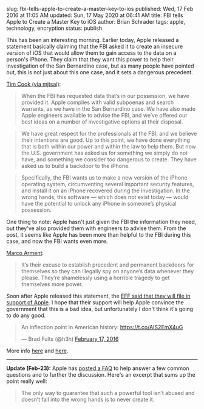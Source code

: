 slug: fbi-tells-apple-to-create-a-master-key-to-ios
published: Wed, 17 Feb 2016 at 11:05 AM
updated: Sun, 17 May 2020 at 06:41 AM
title: FBI tells Apple to Create a Master Key to iOS
author: Brian Schrader
tags: apple, technology, encryption
status: publish

This has been an interesting morning. Earlier today, Apple released a statement basically claiming that the FBI asked it to create an insecure version of iOS that would allow them to gain access to the data on a person's iPhone. They claim that they want this power to help their investigation of the San Bernardino case, but as many people have pointed out, this is not just about this one case, and it sets a dangerous precedent.

[Tim Cook (via mjtsai)][cook]:

> When the FBI has requested data that’s in our possession, we have provided it. Apple complies with valid subpoenas and search warrants, as we have in the San Bernardino case. We have also made Apple engineers available to advise the FBI, and we’ve offered our best ideas on a number of investigative options at their disposal.

> We have great respect for the professionals at the FBI, and we believe their intentions are good. Up to this point, we have done everything that is both within our power and within the law to help them. But now the U.S. government has asked us for something we simply do not have, and something we consider too dangerous to create. They have asked us to build a backdoor to the iPhone.

> Specifically, the FBI wants us to make a new version of the iPhone operating system, circumventing several important security features, and install it on an iPhone recovered during the investigation. In the wrong hands, this software — which does not exist today — would have the potential to unlock any iPhone in someone’s physical possession.

One thing to note: Apple hasn't just given the FBI the information they need, but they've also provided them with engineers to advise them. From the post, it seems like Apple has been more than helpful to the FBI during this case, and now the FBI wants even more.

[Marco Arment][marco]:

> It’s their excuse to establish precedent and permanent backdoors for themselves so they can illegally spy on anyone’s data whenever they please. They’re shamelessly using a horrible tragedy to get themselves more power.

Soon after Apple released this statement, the [EFF said that they will file in support of Apple][eff]. I hope that their support will help Apple convince the government that this is a bad idea, but unfortunately I don't think it's going to do any good.

<blockquote class="twitter-tweet" data-lang="en"><p lang="en" dir="ltr">An inflection point in American history: <a href="https://t.co/AIS2EmX4uG">https://t.co/AIS2EmX4uG</a></p>&mdash; Brad Fults (@h3h) <a href="https://twitter.com/h3h/status/699967996249264129">February 17, 2016</a></blockquote>

More info [here][mj] and [here][hn].

---

**Update (Feb-23):** Apple has [posted a FAQ][faq] to help answer a few common questions and to further the discussion. Here's an excerpt that sums up the point really well:

> The only way to guarantee that such a powerful tool isn’t abused and doesn’t fall into the wrong hands is to never create it.

[faq]: http://www.apple.com/customer-letter/answers/
[cook]: http://www.apple.com/customer-letter/
[marco]: https://marco.org/2016/02/17/not-about-this-5c
[eff]: https://www.eff.org/deeplinks/2016/02/eff-support-apple-encryption-battle
[mj]: http://mjtsai.com/blog/2016/02/17/fbi-asks-apple-for-secure-golden-key/
[hn]: https://news.ycombinator.com/item?id=11116274
